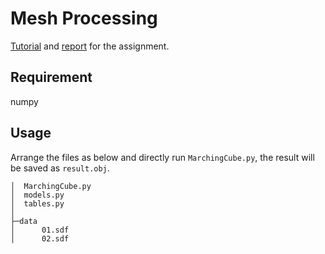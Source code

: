 # Mesh Processing

[Tutorial](./Tutorial.md) and [report](report.md) for the assignment.

## Requirement

numpy

## Usage

Arrange the files as below and directly run `MarchingCube.py`, the result will be saved as `result.obj`.

```
│  MarchingCube.py
│  models.py
│  tables.py
│
├─data
│      01.sdf
│      02.sdf
```
